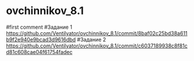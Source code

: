 # ovchinnikov_8.1
#first comment
#Задание 1
https://github.com/Ventilyator/ovchinnikov_8.1/commit/8baf02c25bd38a611b9f2e940e9bcad3d9616dbd
#Задание 2
https://github.com/Ventilyator/ovchinnikov_8.1/commit/c6037189938c8f81cd81c608cae04f61754fadec
